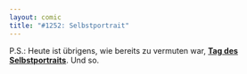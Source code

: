 ```yaml
---
layout: comic
title: "#1252: Selbstportrait"
---
```


P.S.: Heute ist übrigens, wie bereits zu vermuten war, <a href="http://www.fonflatter.de/dateien/kalender_fonflatter_2009.pdf"><strong>Tag des Selbstportraits</strong></a>. Und so.
